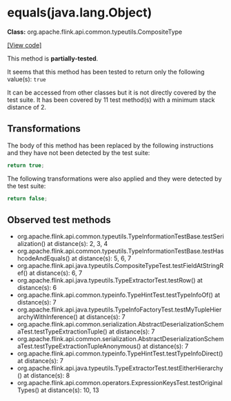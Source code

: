 # equals(java.lang.Object)

**Class:** org.apache.flink.api.common.typeutils.CompositeType

[[View code]](https://github.com/apache/flink/blob/740f711c4ec9c4b7cdefd01c9f64857c345a68a1/flink-core/src/main/java//org/apache/flink/api/common/typeutils/CompositeType.java#L280)

This method is **partially-tested**.

It seems that this method has been tested to return only the following value(s): `true`


It can be accessed from other classes but it is not directly covered by the test suite. 
It has been covered by 11 test method(s) with a minimum stack distance of 2.

## Transformations


The body of this method has been replaced by the following instructions and they have not been detected by the test suite:

```Java
return true;
```

The following transformations were also applied and they were detected by the test suite:

```Java
return false;
```





## Observed test methods

* org.apache.flink.api.common.typeutils.TypeInformationTestBase.testSerialization() at distance(s): 2, 3, 4
* org.apache.flink.api.common.typeutils.TypeInformationTestBase.testHashcodeAndEquals() at distance(s): 5, 6, 7
* org.apache.flink.api.java.typeutils.CompositeTypeTest.testFieldAtStringRef() at distance(s): 6, 7
* org.apache.flink.api.java.typeutils.TypeExtractorTest.testRow() at distance(s): 6
* org.apache.flink.api.common.typeinfo.TypeHintTest.testTypeInfoOf() at distance(s): 7
* org.apache.flink.api.java.typeutils.TypeInfoFactoryTest.testMyTupleHierarchyWithInference() at distance(s): 7
* org.apache.flink.api.common.serialization.AbstractDeserializationSchemaTest.testTypeExtractionTuple() at distance(s): 7
* org.apache.flink.api.common.serialization.AbstractDeserializationSchemaTest.testTypeExtractionTupleAnonymous() at distance(s): 7
* org.apache.flink.api.common.typeinfo.TypeHintTest.testTypeInfoDirect() at distance(s): 7
* org.apache.flink.api.java.typeutils.TypeExtractorTest.testEitherHierarchy() at distance(s): 8
* org.apache.flink.api.common.operators.ExpressionKeysTest.testOriginalTypes() at distance(s): 10, 13

